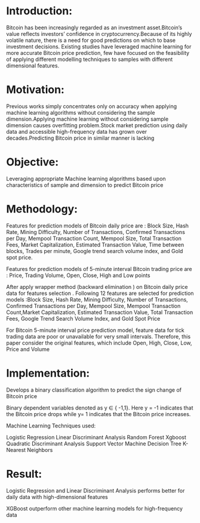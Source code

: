 # Introduction:

Bitcoin has been increasingly regarded as an investment asset.Bitcoin’s value 
reflects investors’ confidence in cryptocurrency.Because of its highly volatile 
nature, there is a need for good predictions on which to base investment decisions. 
Existing studies have leveraged machine learning for more accurate Bitcoin price 
prediction, few have focused on the feasibility of applying different modelling 
techniques to samples with different dimensional features.

# Motivation:

Previous works simply concentrates only on accuracy when applying machine learning
algorithms without considering the sample dimension.Applying machine learning 
without considering sample dimension causes overfitting problem.Stock market 
prediction using daily data and accessible high-frequency data has grown over 
decades.Predicting Bitcoin price in similar manner is lacking

# Objective:

Leveraging appropriate Machine learning algorithms based upon characteristics of
sample and dimension to predict Bitcoin price

# Methodology:

Features for prediction models of Bitcoin daily price are : 
Block Size, Hash Rate, Mining Difficulty, Number of Transactions, Confirmed 
Transactions per Day, Mempool Transaction Count,  Mempool Size, Total Transaction 
Fees, Market Capitalization, Estimated Transaction Value, Time between blocks, 
Trades per minute, Google trend search volume index, and Gold spot price.


Features for prediction models of 5-minute interval Bitcoin trading price are :
Price, Trading Volume, Open, Close, High and Low points 

After apply wrapper method (backward elimination ) on Bitcoin daily price data 
for features selection . Following 12 features are selected for prediction models
 :Block Size, Hash Rate, Mining Difficulty, Number of Transactions, Confirmed 
Transactions per Day, Mempool Size, Mempool Transaction Count,Market Capitalization, Estimated Transaction Value, Total Transaction Fees, Google Trend Search Volume Index, and Gold Spot Price


For Bitcoin 5-minute interval price prediction model, feature data for tick 
trading data are poor or unavailable for very small intervals. Therefore, this  
paper consider the original features, which include Open, High, Close, Low, 
Price and Volume

# Implementation:

Develops a binary classification algorithm to predict the sign change of Bitcoin price

Binary dependent variables denoted as y ∈ { -1,1}. Here y = -1 indicates that the Bitcoin price drops while y= 1 indicates that the Bitcoin price increases.

Machine Learning Techniques used:

Logistic Regression
Linear Discriminant Analysis
Random Forest
Xgboost
Quadratic Discriminant Analysis
Support Vector Machine
Decision Tree
K-Nearest Neighbors

# Result:

Logistic Regression and Linear Discriminant Analysis performs better for daily data with high-dimensional features

XGBoost outperform other machine learning models for high-frequency data



